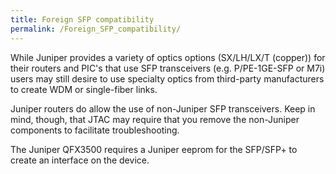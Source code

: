 ```yaml
---
title: Foreign SFP compatibility
permalink: /Foreign_SFP_compatibility/
---
```


While Juniper provides a variety of optics options (SX/LH/LX/T (copper)) for their routers and PIC's that use SFP transceivers (e.g. P/PE-1GE-SFP or M7i) users may still desire to use specialty optics from third-party manufacturers to create WDM or single-fiber links.

Juniper routers do allow the use of non-Juniper SFP transceivers. Keep in mind, though, that JTAC may require that you remove the non-Juniper components to facilitate troubleshooting.

The Juniper QFX3500 requires a Juniper eeprom for the SFP/SFP+ to create an interface on the device.